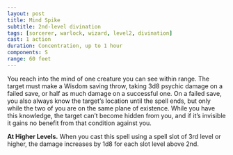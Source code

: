 ```yaml
---
layout: post
title: Mind Spike
subtitle: 2nd-level divination
tags: [sorcerer, warlock, wizard, level2, divination]
cast: 1 action
duration: Concentration, up to 1 hour
components: S
range: 60 feet
---
```

You reach into the mind of one creature you can see within range. The target must make a Wisdom saving throw, taking 3d8 psychic damage on a failed save, or half as much damage on a successful one. On a failed save, you also always know the target’s location until the spell ends, but only while the two of you are on the same plane of existence. While you have this knowledge, the target can’t become hidden from you, and if it’s invisible it gains no benefit from that condition against you.

**At Higher Levels.** When you cast this spell using a spell slot of 3rd level or higher, the damage increases by 1d8 for each slot level above 2nd.